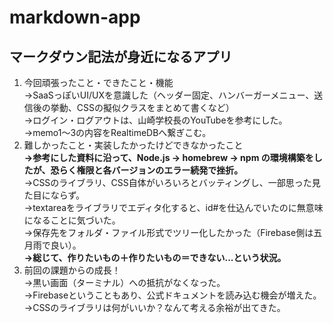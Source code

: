 # markdown-app
## マークダウン記法が身近になるアプリ
1. 今回頑張ったこと・できたこと・機能<br>
→SaaSっぽいUI/UXを意識した（ヘッダー固定、ハンバーガーメニュー、送信後の挙動、CSSの擬似クラスをまとめて書くなど）<br>
→ログイン・ログアウトは、山崎学校長のYouTubeを参考にした。<br>
→memo1〜3の内容をRealtimeDBへ繋ぎこむ。<br>
2. 難しかったこと・実装したかったけどできなかったこと<br>
**→参考にした資料に沿って、Node.js -> homebrew -> npm の環境構築をしたが、恐らく権限と各バージョンのエラー続発で挫折。**<br>
→CSSのライブラリ、CSS自体がいろいろとバッティングし、一部思った見た目にならず。<br>
→textareaをライブラリでエディタ化すると、id#を仕込んでいたのに無意味になることに気づいた。<br>
→保存先をフォルダ・ファイル形式でツリー化したかった（Firebase側は五月雨で良い）。<br>
**→総じて、作りたいもの＋作りたいもの＝できない...という状況。**<br>
3. 前回の課題からの成長！<br>
→黒い画面（ターミナル）への抵抗がなくなった。<br>
→Firebaseということもあり、公式ドキュメントを読み込む機会が増えた。<br>
→CSSのライブラリは何がいいか？なんて考える余裕が出てきた。<br>

